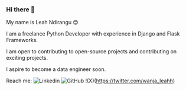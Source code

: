### Hi there 👋
My name is Leah Ndirangu :blush:

I am a freelance Python Developer with experience in Django and Flask Frameworks.

I am open to contributing to open-source projects and contributing on exciting projects.

I aspire to become a data engineer soon. 

Reach me:
![Linkedin](https://www.linkedin.com/in/leah-ndirangu/)
![GitHub](https://github.com/lewanja)
!(X)(https://twitter.com/wanja_leahh)


<!--
**Lewanja/LeWanja** is a ✨ _special_ ✨ repository because its `README.md` (this file) appears on your GitHub profile.

Here are some ideas to get you started:

- 🔭 I’m currently working on ...
- 🌱 I’m currently learning ...
- 👯 I’m looking to collaborate on ...
- 🤔 I’m looking for help with ...
- 💬 Ask me about ...
- 📫 How to reach me: ...
- 😄 Pronouns: ...
- ⚡ Fun fact: ...
-->
